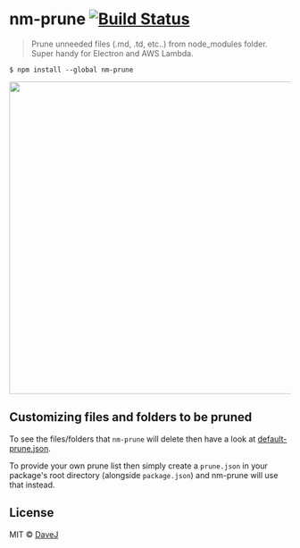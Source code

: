 # nm-prune [![Build Status](https://travis-ci.org/pingyhq/nm-prune.svg?branch=master)](https://travis-ci.org/pingyhq/nm-prune)

> Prune unneeded files (.md, .td, etc..) from node_modules folder. Super handy for Electron and AWS Lambda.

```
$ npm install --global nm-prune
```

<img src="https://i.imgur.com/Pc1nUZp.gif" width="559">

## Customizing files and folders to be pruned

To see the files/folders that `nm-prune` will delete then have a look at [default-prune.json](./default-prune.json).

To provide your own prune list then simply create a `prune.json` in your package's root directory (alongside `package.json`) and nm-prune will use that instead.


## License

MIT © [DaveJ](https://github.com/davej)
